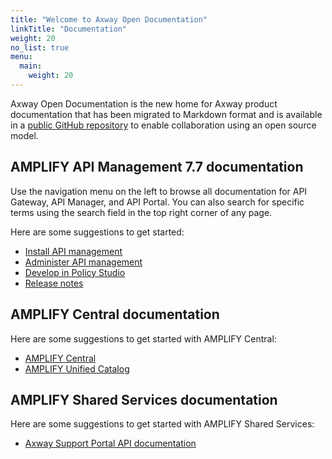```yaml
---
title: "Welcome to Axway Open Documentation"
linkTitle: "Documentation"
weight: 20
no_list: true
menu:
  main:
    weight: 20
---
```


Axway Open Documentation is the new home for Axway product documentation that has been migrated to Markdown format and is available in a [public GitHub repository](https://github.com/Axway/axway-open-docs) to enable collaboration using an open source model.

## AMPLIFY API Management 7.7 documentation

Use the navigation menu on the left to browse all documentation for API Gateway, API Manager, and API Portal. You can also search for specific terms using the search field in the top right corner of any page.

Here are some suggestions to get started:

* [Install API management](/docs/apim_installation/)
* [Administer API management](/docs/apim_administration/)
* [Develop in Policy Studio](/docs/apim_policydev/)
* [Release notes](/docs/apim_relnotes/)

## AMPLIFY Central documentation

Here are some suggestions to get started with AMPLIFY Central:

* [AMPLIFY Central](https://axway-open-docs.netlify.com/docs/central/)
* [AMPLIFY Unified Catalog](https://axway-open-docs.netlify.com/docs/central/catalog/)

## AMPLIFY Shared Services documentation

Here are some suggestions to get started with AMPLIFY Shared Services:

* [Axway Support Portal API documentation](https://axway-open-docs.netlify.com/docs/shared_services/supportapi/)
